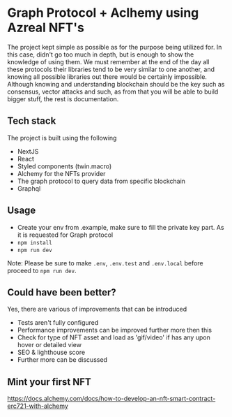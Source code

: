 # Graph Protocol + Aclhemy using Azreal NFT's

The project kept simple as possible as for the purpose being utilized for. In this case, didn't go too much in depth, but is enough to show the knowledge of using them. We must remember at the end of the day all these protocols their libraries tend to be very similar to one another, and knowing all possible libraries out there would be certainly impossible. Although knowing and understanding blockchain should be the key such as consensus, vector attacks and such, as from that you will be able to build bigger stuff, the rest is documentation.

## Tech stack

The project is built using the following

- NextJS
- React
- Styled components (twin.macro)
- Alchemy for the NFTs provider
- The graph protocol to query data from specific blockchain
- Graphql

## Usage

- Create your env from .example, make sure to fill the private key part. As it is requested for Graph protocol
- `npm install`
- `npm run dev`

Note: Please be sure to make `.env`, `.env.test` and `.env.local` before proceed to `npm run dev`.


## Could have been better?

Yes, there are various of improvements that can be introduced

- Tests aren't fully configured
- Performance improvements can be improved further more then this
- Check for type of NFT asset and load as 'gif/video' if has any upon hover or detailed view
- SEO & lighthouse score
- Further more can be discussed

## Mint your first NFT

<https://docs.alchemy.com/docs/how-to-develop-an-nft-smart-contract-erc721-with-alchemy>
